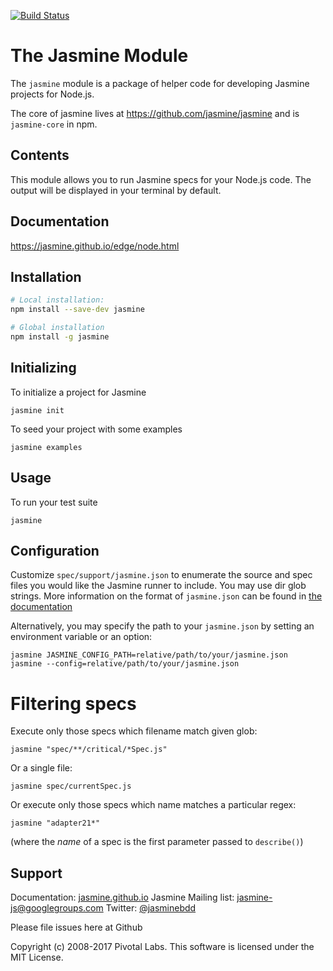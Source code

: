 [![Build Status](https://travis-ci.org/jasmine/jasmine-npm.png?branch=master)](https://travis-ci.org/jasmine/jasmine-npm)

# The Jasmine Module

The `jasmine` module is a package of helper code for developing Jasmine projects for Node.js. 

The core of jasmine lives at https://github.com/jasmine/jasmine and is `jasmine-core` in npm.

## Contents

This module allows you to run Jasmine specs for your Node.js code. The output will be displayed in your terminal by default.

## Documentation

https://jasmine.github.io/edge/node.html

## Installation
```sh
# Local installation:
npm install --save-dev jasmine

# Global installation
npm install -g jasmine
```

## Initializing

To initialize a project for Jasmine

`jasmine init`

To seed your project with some examples

`jasmine examples`

## Usage

To run your test suite

`jasmine`

## Configuration

Customize `spec/support/jasmine.json` to enumerate the source and spec files you would like the Jasmine runner to include.
You may use dir glob strings.
More information on the format of `jasmine.json` can be found in [the documentation](http://jasmine.github.io/edge/node.html#section-Configuration)

Alternatively, you may specify the path to your `jasmine.json` by setting an environment variable or an option:

```shell
jasmine JASMINE_CONFIG_PATH=relative/path/to/your/jasmine.json
jasmine --config=relative/path/to/your/jasmine.json
```

# Filtering specs

Execute only those specs which filename match given glob:

```shell
jasmine "spec/**/critical/*Spec.js"
```

Or a single file:

```shell
jasmine spec/currentSpec.js
```

Or execute only those specs which name matches a particular regex:

```shell
jasmine "adapter21*"
```
(where the *name* of a spec is the first parameter passed to `describe()`)


## Support

Documentation: [jasmine.github.io](https://jasmine.github.io)
Jasmine Mailing list: [jasmine-js@googlegroups.com](mailto:jasmine-js@googlegroups.com)
Twitter: [@jasminebdd](http://twitter.com/jasminebdd)

Please file issues here at Github

Copyright (c) 2008-2017 Pivotal Labs. This software is licensed under the MIT License.
